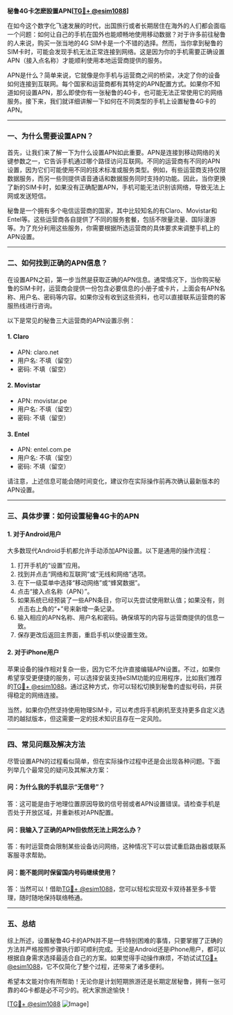 **秘鲁4G卡怎麽設置APN[[TG💪+ @esim1088](https://t.me/s/esim1088)]**

在如今这个数字化飞速发展的时代，出国旅行或者长期居住在海外的人们都会面临一个问题：如何让自己的手机在国外也能顺畅地使用移动数据？对于许多前往秘鲁的人来说，购买一张当地的4G SIM卡是一个不错的选择。然而，当你拿到秘鲁的SIM卡时，可能会发现手机无法正常连接到网络。这是因为你的手机需要正确设置APN（接入点名称）才能顺利使用本地运营商提供的服务。

APN是什么？简单来说，它就像是你手机与运营商之间的桥梁，决定了你的设备如何连接到互联网。每个国家和运营商都有其特定的APN配置方式。如果你不知道如何设置APN，那么即使你有一张秘鲁的4G卡，也可能无法正常使用它的网络服务。接下来，我们就详细讲解一下如何在不同类型的手机上设置秘鲁4G卡的APN。

---

### **一、为什么需要设置APN？**

首先，让我们来了解一下为什么设置APN如此重要。APN是连接到移动网络的关键参数之一，它告诉手机通过哪个路径访问互联网。不同的运营商有不同的APN设置，因为它们可能使用不同的技术标准或服务类型。例如，有些运营商支持仅限数据服务，而另一些则提供语音通话和数据服务同时支持的功能。因此，当你更换了新的SIM卡时，如果没有正确配置APN，手机可能无法识别该网络，导致无法上网或发送短信。

秘鲁是一个拥有多个电信运营商的国家，其中比较知名的有Claro、Movistar和Entel等。这些运营商各自提供了不同的服务套餐，包括不限量流量、国际漫游等。为了充分利用这些服务，你需要根据所选运营商的具体要求来调整手机上的APN设置。

---

### **二、如何找到正确的APN信息？**

在设置APN之前，第一步当然是获取正确的APN信息。通常情况下，当你购买秘鲁的SIM卡时，运营商会提供一份包含必要信息的小册子或卡片，上面会有APN名称、用户名、密码等内容。如果你没有收到这些资料，也可以直接联系运营商的客服热线进行咨询。

以下是常见的秘鲁三大运营商的APN设置示例：

#### **1. Claro**
- APN: claro.net
- 用户名: 不填（留空）
- 密码: 不填（留空）

#### **2. Movistar**
- APN: movistar.pe
- 用户名: 不填（留空）
- 密码: 不填（留空）

#### **3. Entel**
- APN: entel.com.pe
- 用户名: 不填（留空）
- 密码: 不填（留空）

请注意，上述信息可能会随时间变化，建议你在实际操作前再次确认最新版本的APN设置。

---

### **三、具体步骤：如何设置秘鲁4G卡的APN**

#### **1. 对于Android用户**
大多数现代Android手机都允许手动添加APN设置。以下是通用的操作流程：

1. 打开手机的“设置”应用。
2. 找到并点击“网络和互联网”或“无线和网络”选项。
3. 在下一级菜单中选择“移动网络”或“蜂窝数据”。
4. 点击“接入点名称（APN）”。
5. 如果系统已经预装了一些APN条目，你可以先尝试使用默认值；如果没有，则点击右上角的“+”号来新增一条记录。
6. 输入相应的APN名称、用户名和密码。确保填写的内容与运营商提供的信息一致。
7. 保存更改后返回主界面，重启手机以使设置生效。

#### **2. 对于iPhone用户**
苹果设备的操作相对复杂一些，因为它不允许直接编辑APN设置。不过，如果你希望享受更便捷的服务，可以选择安装支持eSIM功能的应用程序，比如我们推荐的[TG💪+ @esim1088](https://t.me/s/esim1088)。通过这种方式，你可以轻松切换到秘鲁的虚拟号码，并获得稳定的网络连接。

当然，如果你仍然坚持使用物理SIM卡，可以考虑将手机刷机至支持更多自定义选项的越狱版本，但这需要一定的技术知识且存在一定风险。

---

### **四、常见问题及解决方法**

尽管设置APN的过程看似简单，但在实际操作过程中还是会出现各种问题。下面列举几个最常见的疑问及其解决方案：

#### **问：为什么我的手机显示“无信号”？**
答：这可能是由于地理位置原因导致的信号弱或者APN设置错误。请检查手机是否处于开放区域，并重新核对APN配置。

#### **问：我输入了正确的APN但依然无法上网怎么办？**
答：有时运营商会限制某些设备访问网络，这种情况下可以尝试重启路由器或联系客服寻求帮助。

#### **问：能不能同时保留国内号码继续使用？**
答：当然可以！借助[TG💪+ @esim1088](https://t.me/s/esim1088)，您可以轻松实现双卡双待甚至多卡管理，随时随地保持联络畅通。

---

### **五、总结**

综上所述，设置秘鲁4G卡的APN并不是一件特别困难的事情，只要掌握了正确的方法并严格按照步骤执行即可顺利完成。无论是Android还是iPhone用户，都可以根据自身需求选择最适合自己的方案。如果觉得手动操作麻烦，不妨试试[TG💪+ @esim1088](https://t.me/s/esim1088)，它不仅简化了整个过程，还带来了诸多便利。

希望本文能对你有所帮助！无论你是计划短期旅游还是长期定居秘鲁，拥有一张可靠的4G卡都是必不可少的。祝大家旅途愉快！

[[TG💪+ @esim1088](https://t.me/s/esim1088) ![Image](https://i.postimg.cc/4NQfJmqS/Snipaste-2025-05-13-00-14-12.png)]